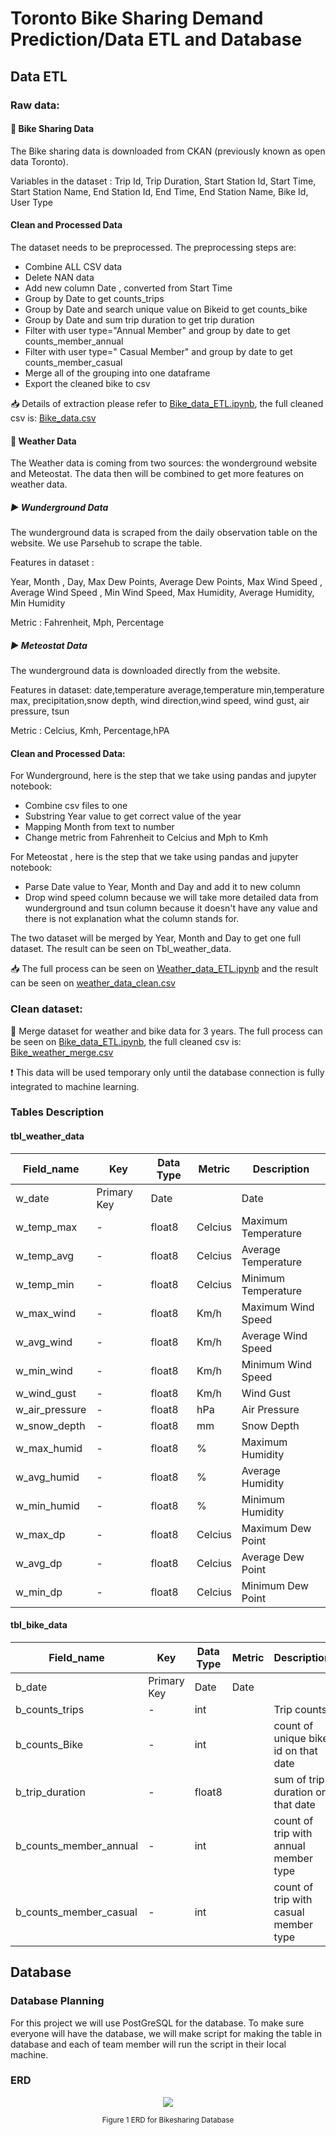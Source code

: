 
# Toronto Bike Sharing Demand Prediction/Data ETL and Database 


 ## Data ETL 
 
 ### Raw data:
 #### :large_orange_diamond: Bike Sharing Data 
 The Bike sharing data is downloaded from CKAN (previously known as open data Toronto).
 
 Variables in the dataset : 
 Trip Id, Trip Duration, Start Station Id, Start Time, Start Station Name, End Station Id, End Time, End Station Name, Bike Id, User Type
 
 #### Clean and Processed Data 
 The dataset needs to be preprocessed. The preprocessing steps are:  
 * Combine ALL CSV data
 * Delete NAN data
 * Add new column Date , converted from Start Time
 * Group by Date to get counts_trips
 * Group by Date and search unique value on Bikeid to get counts_bike
 * Group by Date and sum trip duration to get trip duration
 * Filter with user type="Annual Member" and group by date to get  counts_member_annual
 * Filter with user type=" Casual Member" and group by date to get counts_member_casual
 * Merge all of the grouping into one dataframe
 * Export the cleaned bike to csv
 
 
:inbox_tray: Details of extraction please refer to [Bike_data_ETL.ipynb](https://github.com/kaylaisnomyname/group7/tree/Database_main/ETL_CODE),   the full cleaned csv is: [Bike_data.csv](https://github.com/kaylaisnomyname/group7/tree/Database_main/Resources)  

 
 #### :large_orange_diamond:  Weather Data
 The Weather data is coming from two sources: the wonderground website and Meteostat. The data then  will be combined to  get more features on weather data. 
 #####  :arrow_forward: Wunderground Data
 The wunderground data  is scraped from the  daily observation table on the website. We use Parsehub to scrape the table. 
 
 Features in  dataset :
 
 Year, Month , Day, Max Dew Points, Average Dew Points, Max Wind Speed , Average Wind Speed , Min Wind Speed, Max Humidity, Average Humidity, Min Humidity
 
 Metric : Fahrenheit, Mph, Percentage
 
 ##### :arrow_forward: Meteostat Data
 The wunderground data  is downloaded directly from the website. 
 
 Features in  dataset:
 date,temperature average,temperature min,temperature max, precipitation,snow depth,	wind direction,wind speed, wind gust, air pressure, tsun

 Metric : Celcius, Kmh, Percentage,hPA
 
 #### Clean and Processed Data:
 For Wunderground, here is the step that we take using pandas and jupyter notebook:
 * Combine csv files to one 
 * Substring Year value to get correct value of the year
 * Mapping Month from text to number
 * Change metric from Fahrenheit to Celcius and Mph to Kmh
 
 For Meteostat , here is the step that we take using pandas  and jupyter notebook:
 - Parse Date value to Year, Month and Day and  add it to new column
 - Drop wind speed column because we will take more detailed data from wunderground and tsun column because it doesn't have any value and there is not explanation what the column stands for.
 
 
 The two dataset will be merged by Year, Month and Day to get one full dataset. The result can be seen on Tbl_weather_data.
 
 
:inbox_tray: The full process can be seen on [Weather_data_ETL.ipynb](https://github.com/kaylaisnomyname/group7/tree/Database_main/ETL_CODE)   and the result can be seen on [weather_data_clean.csv](https://github.com/kaylaisnomyname/group7/tree/Database_main/Resources)

  
 
### Clean dataset:
:large_orange_diamond: 
Merge dataset for weather and bike data for 3 years. 
The full process can be seen on [Bike_data_ETL.ipynb](https://github.com/kaylaisnomyname/group7/tree/Database_main/ETL_CODE),   the full cleaned csv is: [Bike_weather_merge.csv](https://github.com/kaylaisnomyname/group7/tree/Database_main/Resources)  

:heavy_exclamation_mark: This data will be used temporary only until the database connection is fully integrated to machine learning.

 ### Tables Description 
 
#### tbl_weather_data
|Field_name|Key|Data Type|Metric|Description|
|---|---|---|---|---|
|w_date|Primary Key|Date||Date|
|w_temp_max|-|float8|Celcius|Maximum Temperature|
|w_temp_avg|-|float8|Celcius|Average Temperature|
|w_temp_min|-|float8|Celcius|Minimum Temperature|
|w_max_wind|-|float8|Km/h|Maximum Wind Speed|
|w_avg_wind|-|float8|Km/h|Average Wind Speed|
|w_min_wind|-|float8|Km/h|Minimum Wind Speed|
|w_wind_gust|-|float8|Km/h|Wind Gust|
|w_air_pressure|-|float8|hPa|Air Pressure|
|w_snow_depth|-|float8|mm|Snow Depth|
|w_max_humid|-|float8|%|Maximum Humidity|
|w_avg_humid|-|float8|%|Average Humidity|
|w_min_humid|-|float8|%|Minimum Humidity|
|w_max_dp|-|float8|Celcius|Maximum Dew Point|
|w_avg_dp|-|float8|Celcius|Average Dew Point|
|w_min_dp|-|float8|Celcius|Minimum Dew Point|



#### tbl_bike_data
|Field_name|Key|Data Type|Metric|Description|
|---|---|---|---|---|
|b_date |Primary Key|Date|Date|
|b_counts_trips|-|int||Trip counts|
|b_counts_Bike|-|int||count of unique bike id on that date|
|b_trip_duration|-|float8||sum of trip duration on that date|
|b_counts_member_annual|-|int||count of trip with annual member type|
|b_counts_member_casual|-|int||count of trip with casual member type|

 
 ## Database
 
 ### Database Planning
  For this project we will use PostGreSQL for the database. To  make sure everyone will have the database, we will make script for making the table in database and each of team member will run the script in their local machine.
  
 
 ### ERD 


 <p align="center">
    <img src="https://user-images.githubusercontent.com/88597187/150482856-3303f464-9431-4a0f-ba3d-dea121d423a0.png"/>
        
</p>

<p align="center">
  <sub>Figure 1 ERD for Bikesharing Database </sub>
</p>



